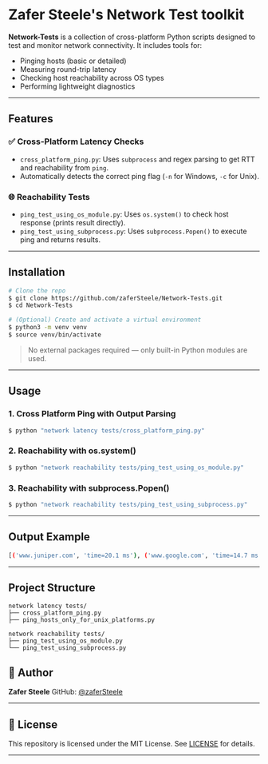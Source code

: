 # Zafer Steele's Network Test toolkit

**Network-Tests** is a collection of cross-platform Python scripts designed to test and monitor network connectivity. It includes tools for:

* Pinging hosts (basic or detailed)
* Measuring round-trip latency
* Checking host reachability across OS types
* Performing lightweight diagnostics

---

## Features

### ✅ Cross-Platform Latency Checks

* `cross_platform_ping.py`: Uses `subprocess` and regex parsing to get RTT and reachability from `ping`.
* Automatically detects the correct ping flag (`-n` for Windows, `-c` for Unix).

### 🌐 Reachability Tests

* `ping_test_using_os_module.py`: Uses `os.system()` to check host response (prints result directly).
* `ping_test_using_subprocess.py`: Uses `subprocess.Popen()` to execute ping and returns results.

---

## Installation

```bash
# Clone the repo
$ git clone https://github.com/zaferSteele/Network-Tests.git
$ cd Network-Tests

# (Optional) Create and activate a virtual environment
$ python3 -m venv venv
$ source venv/bin/activate
```

> No external packages required — only built-in Python modules are used.

---

## Usage

### 1. Cross Platform Ping with Output Parsing

```bash
$ python "network latency tests/cross_platform_ping.py"
```

### 2. Reachability with os.system()

```bash
$ python "network reachability tests/ping_test_using_os_module.py"
```

### 3. Reachability with subprocess.Popen()

```bash
$ python "network reachability tests/ping_test_using_subprocess.py"
```

---

## Output Example

```bash
[('www.juniper.com', 'time=20.1 ms'), ('www.google.com', 'time=14.7 ms')]
```

---

## Project Structure

```
network latency tests/
├── cross_platform_ping.py
├── ping_hosts_only_for_unix_platforms.py

network reachability tests/
├── ping_test_using_os_module.py
└── ping_test_using_subprocess.py
```

## 👤 Author

**Zafer Steele**
GitHub: [@zaferSteele](https://github.com/zaferSteele)

---

## 📝 License

This repository is licensed under the MIT License. See [LICENSE](LICENSE) for details.

---

